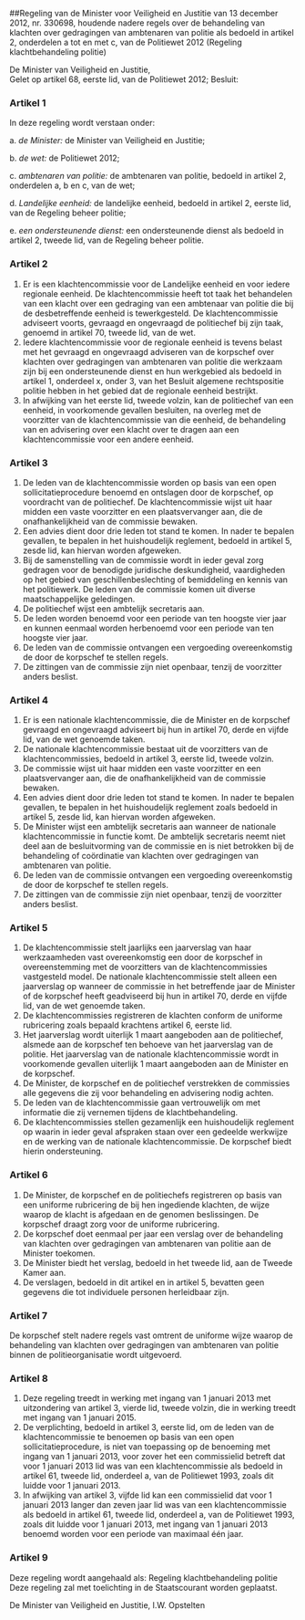<meta http-equiv='Content-Type' content='text/html; charset=utf-8' />

##Regeling van de Minister voor Veiligheid en Justitie van 13 december 2012, nr. 330698, houdende nadere regels over de behandeling van klachten over gedragingen van ambtenaren van politie als bedoeld in artikel 2, onderdelen a tot en met c, van de Politiewet 2012 (Regeling klachtbehandeling politie)

De Minister van Veiligheid en Justitie,  
Gelet op artikel 68, eerste lid, van de Politiewet 2012;
Besluit:    

### Artikel  1  

In deze regeling wordt verstaan onder: 

a.  *de Minister:* de Minister van Veiligheid en Justitie;  

b.  *de wet:* de Politiewet 2012;  

c.  *ambtenaren van politie:* de ambtenaren van politie, bedoeld in artikel 2, onderdelen a, b en c, van de wet;  

d.  *Landelijke eenheid:* de landelijke eenheid, bedoeld in artikel 2, eerste lid, van de Regeling beheer politie;  

e.  *een ondersteunende dienst:* een ondersteunende dienst als bedoeld in artikel 2, tweede lid, van de Regeling beheer politie.   

### Artikel  2  

1.  Er is een klachtencommissie voor de Landelijke eenheid en voor iedere regionale eenheid. De klachtencommissie heeft tot taak het behandelen van een klacht over een gedraging van een ambtenaar van politie die bij de desbetreffende eenheid is tewerkgesteld. De klachtencommissie adviseert voorts, gevraagd en ongevraagd de politiechef bij zijn taak, genoemd in artikel 70, tweede lid, van de wet.   
2.  Iedere klachtencommissie voor de regionale eenheid is tevens belast met het gevraagd en ongevraagd adviseren van de korpschef over klachten over gedragingen van ambtenaren van politie die werkzaam zijn bij een ondersteunende dienst en hun werkgebied als bedoeld in artikel 1, onderdeel x, onder 3, van het Besluit algemene rechtspositie politie hebben in het gebied dat de regionale eenheid bestrijkt.   
3.  In afwijking van het eerste lid, tweede volzin, kan de politiechef van een eenheid, in voorkomende gevallen besluiten, na overleg met de voorzitter van de klachtencommissie van die eenheid, de behandeling van en advisering over een klacht over te dragen aan een klachtencommissie voor een andere eenheid.  

### Artikel  3  

1.  De leden van de klachtencommissie worden op basis van een open sollicitatieprocedure benoemd en ontslagen door de korpschef, op voordracht van de politiechef. De klachtencommissie wijst uit haar midden een vaste voorzitter en een plaatsvervanger aan, die de onafhankelijkheid van de commissie bewaken.   
2.  Een advies dient door drie leden tot stand te komen. In nader te bepalen gevallen, te bepalen in het huishoudelijk reglement, bedoeld in artikel 5, zesde lid, kan hiervan worden afgeweken.   
3.  Bij de samenstelling van de commissie wordt in ieder geval zorg gedragen voor de benodigde juridische deskundigheid, vaardigheden op het gebied van geschillenbeslechting of bemiddeling en kennis van het politiewerk. De leden van de commissie komen uit diverse maatschappelijke geledingen.   
4.  De politiechef wijst een ambtelijk secretaris aan.   
5.  De leden worden benoemd voor een periode van ten hoogste vier jaar en kunnen eenmaal worden herbenoemd voor een periode van ten hoogste vier jaar.   
6.  De leden van de commissie ontvangen een vergoeding overeenkomstig de door de korpschef te stellen regels.   
7.  De zittingen van de commissie zijn niet openbaar, tenzij de voorzitter anders beslist.  

### Artikel  4  

1.  Er is een nationale klachtencommissie, die de Minister en de korpschef gevraagd en ongevraagd adviseert bij hun in artikel 70, derde en vijfde lid, van de wet genoemde taken.   
2.  De nationale klachtencommissie bestaat uit de voorzitters van de klachtencommissies, bedoeld in artikel 3, eerste lid, tweede volzin.   
3.  De commissie wijst uit haar midden een vaste voorzitter en een plaatsvervanger aan, die de onafhankelijkheid van de commissie bewaken.   
4.  Een advies dient door drie leden tot stand te komen. In nader te bepalen gevallen, te bepalen in het huishoudelijk reglement zoals bedoeld in artikel 5, zesde lid, kan hiervan worden afgeweken.   
5.  De Minister wijst een ambtelijk secretaris aan wanneer de nationale klachtencommissie in functie komt. De ambtelijk secretaris neemt niet deel aan de besluitvorming van de commissie en is niet betrokken bij de behandeling of coördinatie van klachten over gedragingen van ambtenaren van politie.   
6.  De leden van de commissie ontvangen een vergoeding overeenkomstig de door de korpschef te stellen regels.   
7.  De zittingen van de commissie zijn niet openbaar, tenzij de voorzitter anders beslist.  

### Artikel  5  

1.  De klachtencommissie stelt jaarlijks een jaarverslag van haar werkzaamheden vast overeenkomstig een door de korpschef in overeenstemming met de voorzitters van de klachtencommissies vastgesteld model. De nationale klachtencommissie stelt alleen een jaarverslag op wanneer de commissie in het betreffende jaar de Minister of de korpschef heeft geadviseerd bij hun in artikel 70, derde en vijfde lid, van de wet genoemde taken.   
2.  De klachtencommissies registreren de klachten conform de uniforme rubricering zoals bepaald krachtens artikel 6, eerste lid.   
3.  Het jaarverslag wordt uiterlijk 1 maart aangeboden aan de politiechef, alsmede aan de korpschef ten behoeve van het jaarverslag van de politie. Het jaarverslag van de nationale klachtencommissie wordt in voorkomende gevallen uiterlijk 1 maart aangeboden aan de Minister en de korpschef.   
4.  De Minister, de korpschef en de politiechef verstrekken de commissies alle gegevens die zij voor behandeling en advisering nodig achten.   
5.  De leden van de klachtencommissie gaan vertrouwelijk om met informatie die zij vernemen tijdens de klachtbehandeling.   
6.  De klachtencommissies stellen gezamenlijk een huishoudelijk reglement op waarin in ieder geval afspraken staan over een gedeelde werkwijze en de werking van de nationale klachtencommissie. De korpschef biedt hierin ondersteuning.  

### Artikel  6  

1.  De Minister, de korpschef en de politiechefs registreren op basis van een uniforme rubricering de bij hen ingediende klachten, de wijze waarop de klacht is afgedaan en de genomen beslissingen. De korpschef draagt zorg voor de uniforme rubricering.   
2.  De korpschef doet eenmaal per jaar een verslag over de behandeling van klachten over gedragingen van ambtenaren van politie aan de Minister toekomen.   
3.  De Minister biedt het verslag, bedoeld in het tweede lid, aan de Tweede Kamer aan.   
4.  De verslagen, bedoeld in dit artikel en in artikel 5, bevatten geen gegevens die tot individuele personen herleidbaar zijn.  

### Artikel  7  

De korpschef stelt nadere regels vast omtrent de uniforme wijze waarop de behandeling van klachten over gedragingen van ambtenaren van politie binnen de politieorganisatie wordt uitgevoerd. 

### Artikel  8  

1.  Deze regeling treedt in werking met ingang van 1 januari 2013 met uitzondering van artikel 3, vierde lid, tweede volzin, die in werking treedt met ingang van 1 januari 2015.   
2.  De verplichting, bedoeld in artikel 3, eerste lid, om de leden van de klachtencommissie te benoemen op basis van een open sollicitatieprocedure, is niet van toepassing op de benoeming met ingang van 1 januari 2013, voor zover het een commissielid betreft dat voor 1 januari 2013 lid was van een klachtencommissie als bedoeld in artikel 61, tweede lid, onderdeel a, van de Politiewet 1993, zoals dit luidde voor 1 januari 2013.   
3.  In afwijking van artikel 3, vijfde lid kan een commissielid dat voor 1 januari 2013 langer dan zeven jaar lid was van een klachtencommissie als bedoeld in artikel 61, tweede lid, onderdeel a, van de Politiewet 1993, zoals dit luidde voor 1 januari 2013, met ingang van 1 januari 2013 benoemd worden voor een periode van maximaal één jaar.  

### Artikel  9  

Deze regeling wordt aangehaald als: Regeling klachtbehandeling politie 
Deze regeling zal met toelichting in de Staatscourant worden geplaatst.  

De 
Minister van Veiligheid en Justitie, 
I.W. Opstelten     
